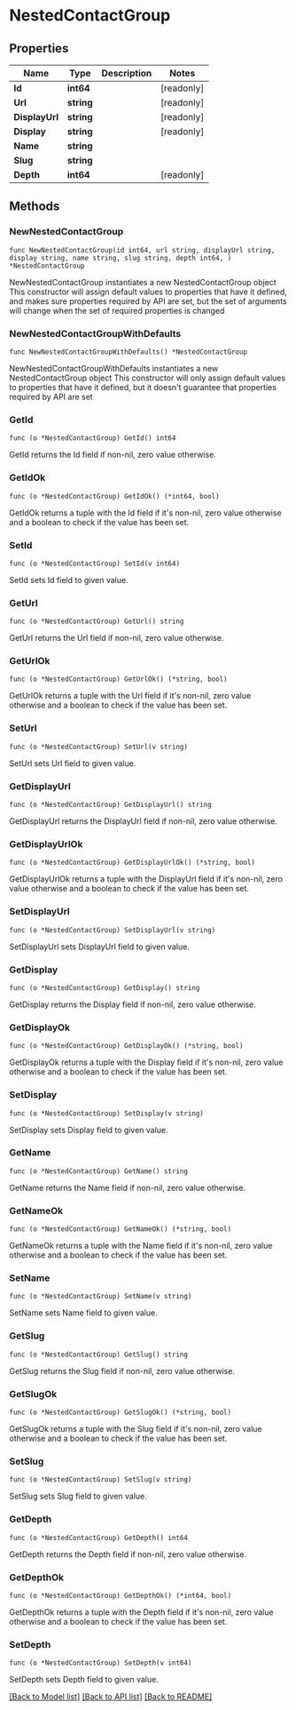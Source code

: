 # NestedContactGroup

## Properties

Name | Type | Description | Notes
------------ | ------------- | ------------- | -------------
**Id** | **int64** |  | [readonly] 
**Url** | **string** |  | [readonly] 
**DisplayUrl** | **string** |  | [readonly] 
**Display** | **string** |  | [readonly] 
**Name** | **string** |  | 
**Slug** | **string** |  | 
**Depth** | **int64** |  | [readonly] 

## Methods

### NewNestedContactGroup

`func NewNestedContactGroup(id int64, url string, displayUrl string, display string, name string, slug string, depth int64, ) *NestedContactGroup`

NewNestedContactGroup instantiates a new NestedContactGroup object
This constructor will assign default values to properties that have it defined,
and makes sure properties required by API are set, but the set of arguments
will change when the set of required properties is changed

### NewNestedContactGroupWithDefaults

`func NewNestedContactGroupWithDefaults() *NestedContactGroup`

NewNestedContactGroupWithDefaults instantiates a new NestedContactGroup object
This constructor will only assign default values to properties that have it defined,
but it doesn't guarantee that properties required by API are set

### GetId

`func (o *NestedContactGroup) GetId() int64`

GetId returns the Id field if non-nil, zero value otherwise.

### GetIdOk

`func (o *NestedContactGroup) GetIdOk() (*int64, bool)`

GetIdOk returns a tuple with the Id field if it's non-nil, zero value otherwise
and a boolean to check if the value has been set.

### SetId

`func (o *NestedContactGroup) SetId(v int64)`

SetId sets Id field to given value.


### GetUrl

`func (o *NestedContactGroup) GetUrl() string`

GetUrl returns the Url field if non-nil, zero value otherwise.

### GetUrlOk

`func (o *NestedContactGroup) GetUrlOk() (*string, bool)`

GetUrlOk returns a tuple with the Url field if it's non-nil, zero value otherwise
and a boolean to check if the value has been set.

### SetUrl

`func (o *NestedContactGroup) SetUrl(v string)`

SetUrl sets Url field to given value.


### GetDisplayUrl

`func (o *NestedContactGroup) GetDisplayUrl() string`

GetDisplayUrl returns the DisplayUrl field if non-nil, zero value otherwise.

### GetDisplayUrlOk

`func (o *NestedContactGroup) GetDisplayUrlOk() (*string, bool)`

GetDisplayUrlOk returns a tuple with the DisplayUrl field if it's non-nil, zero value otherwise
and a boolean to check if the value has been set.

### SetDisplayUrl

`func (o *NestedContactGroup) SetDisplayUrl(v string)`

SetDisplayUrl sets DisplayUrl field to given value.


### GetDisplay

`func (o *NestedContactGroup) GetDisplay() string`

GetDisplay returns the Display field if non-nil, zero value otherwise.

### GetDisplayOk

`func (o *NestedContactGroup) GetDisplayOk() (*string, bool)`

GetDisplayOk returns a tuple with the Display field if it's non-nil, zero value otherwise
and a boolean to check if the value has been set.

### SetDisplay

`func (o *NestedContactGroup) SetDisplay(v string)`

SetDisplay sets Display field to given value.


### GetName

`func (o *NestedContactGroup) GetName() string`

GetName returns the Name field if non-nil, zero value otherwise.

### GetNameOk

`func (o *NestedContactGroup) GetNameOk() (*string, bool)`

GetNameOk returns a tuple with the Name field if it's non-nil, zero value otherwise
and a boolean to check if the value has been set.

### SetName

`func (o *NestedContactGroup) SetName(v string)`

SetName sets Name field to given value.


### GetSlug

`func (o *NestedContactGroup) GetSlug() string`

GetSlug returns the Slug field if non-nil, zero value otherwise.

### GetSlugOk

`func (o *NestedContactGroup) GetSlugOk() (*string, bool)`

GetSlugOk returns a tuple with the Slug field if it's non-nil, zero value otherwise
and a boolean to check if the value has been set.

### SetSlug

`func (o *NestedContactGroup) SetSlug(v string)`

SetSlug sets Slug field to given value.


### GetDepth

`func (o *NestedContactGroup) GetDepth() int64`

GetDepth returns the Depth field if non-nil, zero value otherwise.

### GetDepthOk

`func (o *NestedContactGroup) GetDepthOk() (*int64, bool)`

GetDepthOk returns a tuple with the Depth field if it's non-nil, zero value otherwise
and a boolean to check if the value has been set.

### SetDepth

`func (o *NestedContactGroup) SetDepth(v int64)`

SetDepth sets Depth field to given value.



[[Back to Model list]](../README.md#documentation-for-models) [[Back to API list]](../README.md#documentation-for-api-endpoints) [[Back to README]](../README.md)


